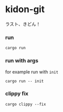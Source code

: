 # kidon-git

ラスト、きどん！

### run

```
cargo run
```

### run with args

for example run with `init`

```
cargo run -- init
```

### clippy fix

```
cargo clippy --fix
```
